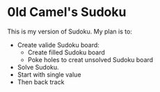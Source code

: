# 0ld Camel's Sudoku

This is my version of Sudoku. My plan is to:
- Create valide Sudoku board:
  - Create filled Sudoku board
  - Poke holes to creat unsolved Sudoku board
- Solve Sudoku.
-   Start with single value
-   Then back track
